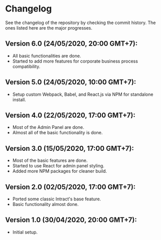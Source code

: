 # Changelog
See the changelog of the repository by checking the commit history. The ones listed here are the major progresses.

## Version 6.0 (24/05/2020, 20:00 GMT+7):
* All basic functionalities are done.
* Started to add more features for corporate business process compatibility.

## Version 5.0 (24/05/2020, 10:00 GMT+7):
* Setup custom Webpack, Babel, and React.js via NPM for standalone install.

## Version 4.0 (22/05/2020, 17:00 GMT+7):
* Most of the Admin Panel are done.
* Almost all of the basic functionality is done.

## Version 3.0 (15/05/2020, 17:00 GMT+7):
* Most of the basic features are done.
* Started to use React for admin panel styling.
* Added more NPM packages for cleaner build.

## Version 2.0 (02/05/2020, 17:00 GMT+7):
* Ported some classic Intract's base feature.
* Basic functionality almost done.

## Version 1.0 (30/04/2020, 20:00 GMT+7):
* Initial setup.